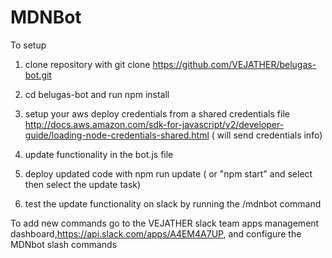 # MDNBot

To setup
1. clone repository with git clone https://github.com/VEJATHER/belugas-bot.git

2. cd belugas-bot and run npm install

3. setup your aws deploy credentials from a shared credentials file  http://docs.aws.amazon.com/sdk-for-javascript/v2/developer-guide/loading-node-credentials-shared.html ( will send credentials info)

4. update functionality in the bot.js file

5. deploy updated code with npm run update ( or "npm start" and select then select the update task)

6. test the update functionality on slack by running the /mdnbot command

To add new commands go to the VEJATHER slack team apps management dashboard,https://api.slack.com/apps/A4EM4A7UP, and configure the MDNbot slash commands

